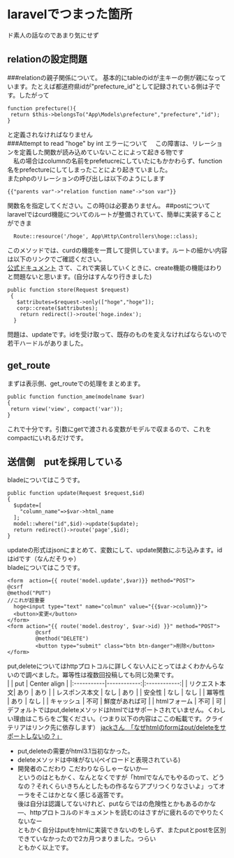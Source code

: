 # laravelでつまった箇所  
ド素人の話なのであまり気にせず  
## relationの設定問題
###relationの親子関係について。
 基本的にtableのidが主キーの側が親になっています。たとえば都道府県idが"prefecture_id"として記録されている側は子です。したがって  
 ```php:model.php
function prefecture(){
  return $this->belongsTo("App\Models\prefecture","prefecture","id");
}
```  
と定義されなければなりません  
###Attempt to read "hoge" by int エラーについて
　この障害は、リレーションを定義した関数が読み込めていないことによって起きる物です  
　私の場合はcolumnの名前をprefetucreにしていたにもかかわらず、function名をprefectureにしてしまったことにより起きていました。  
 またphpのリレーションの呼び出しは以下のようにします  
 ```php:blade.php
{{"parents var"->"relation function name"->"son var"}}
```  
関数名を指定してください。この時()は必要ありません。
##postについて
laravelではcurd機能についてのルートが整備されていて、簡単に実装することができま
```php:web.php
  Route::resource('/hoge', App\Http\Controllers\hoge::class);
```  
このメソッドでは、curdの機能を一貫して提供しています。ルートの細かい内容は以下のリンクでご確認ください。  
[公式ドキュメント]("https://readouble.com/laravel/8.x/ja/controllers.html")
さて、これで実装していくときに、create機能の機能はわりと問題ないと思います。(自分はすんなり行きました)  
```php:web.php
public function store(Request $request)
 {
   $attributes=$request->only(["hoge","hoge"]);
   corp::create($attributes);
    return redirect()->route('hoge.index');
  }
```  
問題は、updateです。idを受け取って、既存のものを変えなければならないので若干ハードルがありました。
## get_route
まずは表示側、get_routeでの処理をまとめます。
```php:Controllers.php
public function function_ame(modelname $var)
{
 return view('view', compact('var'));
}
```  
これで十分です。引数にgetで渡される変数がモデルで収まるので、これをcompactにいれるだけです。  
## 送信側　putを採用している

bladeについてはこうです。
```php:Controllers.php
public function update(Request $request,$id)
{
  $update=[
    "column_name"=>$var->html_name
  ];
  model::where("id",$id)->update($update);
  return redirect()->route('page',$id);
}
```  
updateの形式はjsonにまとめて、変数にして、update関数にぶち込みます。idはidです（なんだそりゃ）  
bladeについてはこうです。
```php:Controllers.php
<form  action={{ route('model.update',$var)}} method="POST">
@csrf
@method("PUT")
//これが超重要
  hoge<input type="text" name="colmun" value="{{$var->column}}">
  <button>変更</button>
</form>
<form action="{{ route('model.destroy', $var->id) }}" method="POST">
         @csrf
         @method("DELETE")
         <button type="submit" class="btn btn-danger">削除</button>
</form>
```

put,deleteについてはhttpプロトコルに詳しくない人にとってはよくわかんらないので調べました。冪等性は複数回投稿しても同じ効果です。  
|            | put | Center align |
|:-----------|------------:|:------------:|
| リクエスト本文| あり        | あり         |
| レスポンス本文     | なし      | あり       |
| 安全性       | なし        | なし         |
| 冪等性         | あり          | なし           |
| キャッシュ       | 不可       | 鮮度があれば可       |
| htmlフォーム    | 不可     | 可      |
デフォルトではput,deleteメソッドはhtmlではサポートされていません。くわしい理由はこちらをご覧ください。（つまり以下の内容はここの転載です。クライテリアはリンク先に依存します）
[jackさん　「なぜhtmlのformはput/deleteをサポートしないの？」](https://jxck.hatenablog.com/entry/why-form-dosent-support-put-delete)  
- put,deleteの需要がhtml3.1当初なかった。
- deleteメソッドは中味がない(ペイロードと表現されている)
- 開発者のこだわり
こだわりならしゃーないか―  
というのはともかく、なんとなくですが「htmlでなんでもやるのって、どうなの？それくらいきちんとしたもの作るならアプリつくりなさいよ」ってオーラをそこはかとなく感じる返答です。  
後は自分は認識してないけれど、putならではの危険性とかもあるのかな―、httpプロトコルのドキュメントを読むのはさすがに疲れるのでやりたくないなー  
ともかく自分はputをhtmlに実装できないのをしらず、またputとpostを区別できていなかったので2カ月つまりました。つらい  
ともかく以上です。
